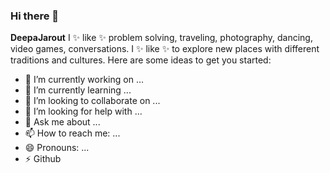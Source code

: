 ### Hi there 👋


**DeepaJarout**  I ✨ like ✨  problem solving, traveling, photography, dancing, video games, conversations. I ✨ like ✨  to explore new places with different traditions and cultures.
Here are some ideas to get you started:

- 🔭 I’m currently working on ...
- 🌱 I’m currently learning ...
- 👯 I’m looking to collaborate on ...
- 🤔 I’m looking for help with ...
- 💬 Ask me about ...
- 📫 How to reach me: ...
- 😄 Pronouns: ...
- ⚡ Github

